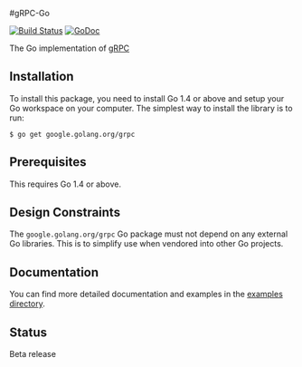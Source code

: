 #gRPC-Go

[![Build Status](https://travis-ci.org/grpc/grpc-go.svg)](https://travis-ci.org/grpc/grpc-go) [![GoDoc](https://godoc.org/google.golang.org/grpc?status.svg)](https://godoc.org/google.golang.org/grpc)

The Go implementation of [gRPC](https://github.com/grpc/grpc)

Installation
------------

To install this package, you need to install Go 1.4 or above and setup your Go workspace on your computer. The simplest way to install the library is to run:

```
$ go get google.golang.org/grpc
```

Prerequisites
-------------

This requires Go 1.4 or above.

Design Constraints
------------------

The `google.golang.org/grpc` Go package must not depend on any external Go libraries. This is to simplify use when vendored into other Go projects.

Documentation
-------------
You can find more detailed documentation and examples in the [examples directory](examples/).

Status
------
Beta release

